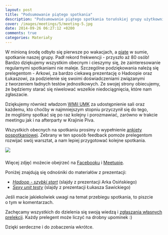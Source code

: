 ```yaml
---
layout: post
title: "Podsumowanie piątego spotkania"
description: "Podsumowanie piątego spotkania toruńskiej grupy użytkowników języka Java."
cover: /images/meetings/5/meeting-5.jpg
date: 2014-09-26 06:27:12 +0200
comments: true
categories: Materiały
---
```

W&nbsp;minioną środę odbyło się pierwsze po wakacjach, a&nbsp;<a href="{{root_url}}/news/2014/09/10/spotkanie-5/">piąte</a> w&nbsp;sumie, spotkanie naszej grupy. Padł rekord frekwencji - przyszło aż 80 osób! Bardzo dziękujemy wszystkim obecnym i&nbsp;cieszymy się, że zainteresowanie regularnymi spotkaniami nie maleje. Szczególne podziękowania należą się prelegentom - Arkowi, za bardzo ciekawą prezentację o Hadoopie oraz Łukaszowi, za podzielenie się swoimi doświadczeniami związanymi z&nbsp;tworzeniem ładnych testów jednostkowych. Ze swojej strony obiecujemy, że będziemy starać się niwelować wszelkie niedociągnięcia, które nam zgłaszacie.

Dziękujemy również władzom <a href="https://www.mat.umk.pl" target="_blank">WMiI UMK</a> za&nbsp;udostępnienie sali oraz każdemu, kto choćby w&nbsp;najmniejszym stopniu przyczynił się do tego, że&nbsp;mogliśmy spotkać się po raz kolejny i&nbsp;porozmawiać, zarówno w&nbsp;trakcie meetingu jak i&nbsp;na afterparty w&nbsp;Krajinie Piva.

Wszystkich obecnych na&nbsp;spotkaniu prosimy o&nbsp;wypełnienie <a href="https://docs.google.com/forms/d/1NCqqw0PPR-1xFm5XFN05R3UQjFUIhpFr8mnjT8dgANM/viewform" target="_blank">ankiety pospotkaniowej</a>. Zebrany w&nbsp;ten sposób feedback pomoże prelegentom rozwijać swój warsztat, a&nbsp;nam lepiej przygotować kolejne spotkania. <!--more-->

<div class="row text-center">
  <div class="col-md-12">
    <img class="no-border" src="{{ root_url }}/images/meetings/5/meeting-5.jpg" style="margin-bottom: 10px;"/>
  </div>
</div>

Więcej zdjęć możecie obejrzeć na&nbsp;<a href="https://www.facebook.com/media/set/?set=a.1562399327316888.1073741836.1472639746292847" target="_blank">Facebooku</a> i&nbsp;<a href="http://www.meetup.com/Torun-JUG/photos/24748492/" target="_blank">Meetupie</a>.

Poniżej znajdują się odnośniki do materiałów z&nbsp;prezentacji:
<ul>
  <li>
    <a href="{{ root_url }}/materials/meetings/5/Hadoop_-_szybki_start_by_Arek_Osinski.pdf" target="_blank">
      <em>Hadoop - szybki start</em></a> (slajdy z&nbsp;prezentacji Arka Osińskiego)
  </li>
  <li>
    <a href="{{ root_url }}/materials/meetings/5/Sexy_unit_testy_by_Lukasz_Sawicki.pdf" target="_blank">
      <em>Sexy unit testy</em></a> (slajdy z&nbsp;prezentacji Łukasza Sawickiego)
  </li>
</ul>

Jeśli macie jakiekolwiek uwagi na&nbsp;temat przebiegu spotkania, to&nbsp;piszcie o&nbsp;tym w&nbsp;komentarzach.

Zachęcamy wszystkich do dzielenia się swoją wiedzą i&nbsp;<a href="{{root_url}}/speakers/">zgłaszania własnych prelekcji</a>. Każdy prelegent może liczyć na drobny upominek :)

Dzięki serdeczne i do zobaczenia wkrótce.